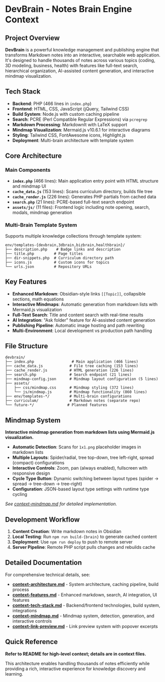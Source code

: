 # DevBrain - Notes Brain Engine Context

## Project Overview

**DevBrain** is a powerful knowledge management and publishing engine that transforms Markdown notes into an interactive, searchable web application. It's designed to handle thousands of notes across various topics (coding, 3D modeling, business, health) with features like full-text search, hierarchical organization, AI-assisted content generation, and interactive mindmap visualization.

## Tech Stack

- **Backend**: PHP (466 lines in `index.php`)
- **Frontend**: HTML, CSS, JavaScript (jQuery, Tailwind CSS)
- **Build System**: Node.js with custom caching pipeline
- **Search**: PCRE (Perl Compatible Regular Expressions) via `pcregrep`
- **Markdown Processing**: MarkdownIt with LaTeX support
- **Mindmap Visualization**: Mermaid.js v10.6.1 for interactive diagrams
- **Styling**: Tailwind CSS, FontAwesome icons, Highlight.js
- **Deployment**: Multi-brain architecture with template system

## Core Architecture

### Main Components
- **`index.php`** (466 lines): Main application entry point with HTML structure and mindmap UI
- **`cache_data.js`** (153 lines): Scans curriculum directory, builds file tree
- **`cache_render.js`** (226 lines): Generates PHP partials from cached data
- **`search.php`** (21 lines): PCRE-based full-text search endpoint
- **`assets/js/`** (11 files): Frontend logic including note opening, search, modals, mindmap generation

### Multi-Brain Template System
Supports multiple knowledge collections through template system:
```
env/templates-{devbrain,3dbrain,bizbrain,healthbrain}/
├── description.php    # Badge links and description
├── title.php         # Page titles
├── dir-snippets.php  # Curriculum directory path
├── icons.js          # Custom icons for topics
└── urls.json         # Repository URLs
```

## Key Features

- **Enhanced Markdown**: Obsidian-style links `[[Topic]]`, collapsible sections, math equations
- **Interactive Mindmaps**: Automatic generation from markdown lists with Mermaid.js visualization
- **Full-Text Search**: Title and content search with real-time results
- **AI Integration**: "Ask folder" feature for AI-assisted content generation
- **Publishing Pipeline**: Automatic image hosting and path rewriting
- **Multi-Environment**: Local development vs production path handling

## File Structure

```
devbrain/
├── index.php                 # Main application (466 lines)
├── cache_data.js            # File tree caching (153 lines)
├── cache_render.js          # HTML generation (226 lines)
├── search.php               # Search endpoint (21 lines)
├── mindmap-config.json      # Mindmap layout configuration (5 lines)
├── assets/
│   ├── css/mindmap.css      # Mindmap styling (372 lines)
│   └── js/mindmap.js        # Mindmap functionality (860 lines)
├── env/templates-*/         # Multi-brain configurations
├── curriculum/              # Markdown notes (separate repo)
└── future-*/               # Planned features
```

## Mindmap System

**Interactive mindmap generation from markdown lists using Mermaid.js visualization.**

- **Automatic Detection**: Scans for `1x1.png` placeholder images in markdown lists
- **Multiple Layouts**: Spider/radial, tree top-down, tree left-right, spread (compact) configurations
- **Interactive Controls**: Zoom, pan (always enabled), fullscreen with responsive design
- **Cycle Type Button**: Dynamic switching between layout types (spider → spread → tree-down → tree-right)
- **Configuration**: JSON-based layout type settings with runtime type cycling

*See [context-mindmap.md](./context-mindmap.md) for detailed implementation.*

## Development Workflow

1. **Content Creation**: Write markdown notes in Obsidian
2. **Local Testing**: Run `npm run build-{brain}` to generate cached content
3. **Deployment**: Use `npm run deploy` to push to remote server
4. **Server Pipeline**: Remote PHP script pulls changes and rebuilds cache

## Detailed Documentation

For comprehensive technical details, see:
- **[context-architecture.md](./context-architecture.md)** - System architecture, caching pipeline, build process
- **[context-features.md](./context-features.md)** - Enhanced markdown, search, AI integration, UI features
- **[context-tech-stack.md](./context-tech-stack.md)** - Backend/frontend technologies, build system, integrations
- **[context-mindmap.md](./context-mindmap.md)** - Mindmap system, detection, generation, and interactive controls
- **[context-link-preview.md](./context-link-preview.md)** - Link preview system with popover excerpts

## Quick Reference

**Refer to README for high-level context; details are in context files.**

This architecture enables handling thousands of notes efficiently while providing a rich, interactive experience for knowledge discovery and learning.

